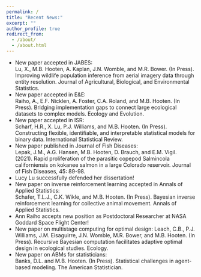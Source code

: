 ```yaml
---
permalink: /
title: "Recent News:"
excerpt: ""
author_profile: true
redirect_from: 
  - /about/
  - /about.html
---
```


* New paper accepted in JABES:  
Lu, X., M.B. Hooten, A. Kaplan, J.N. Womble, and M.R. Bower. (In Press). Improving wildlife population inference from aerial imagery data through entity resolution. Journal of Agricultural, Biological, and Environmental Statistics.
* New paper accepted in E&E:  
Raiho, A., E.F. Nicklen, A. Foster, C.A. Roland, and M.B. Hooten.  (In Press).  Bridging implementation gaps to connect large ecological datasets to complex models. Ecology and Evolution.
* New paper accepted in ISR:  
Scharf, H.R., X. Lu, P.J. Williams, and M.B. Hooten. (In Press). Constructing flexible, identifiable, and interpretable statistical models for binary data. International Statistical Review. 
* New paper published in Journal of Fish Diseases:  
Lepak, J.M., A.G. Hansen, M.B. Hooten, D. Brauch, and E.M. Vigil. (2021). Rapid proliferation of the parasitic copepod Salmincola californiensis on kokanee salmon in a large Colorado reservoir. Journal of Fish Diseases, 45: 89-98.  
* Lucy Lu successfully defended her dissertation!  
* New paper on inverse reinforcement learning accepted in Annals of Applied Statistics:  
Schafer, T.L.J., C.K. Wikle, and M.B. Hooten. (In Press). Bayesian inverse reinforcement learning for collective animal movement. Annals of Applied Statistics.
* Ann Raiho accepts new position as Postdoctoral Researcher at NASA Goddard Space Flight Center!  
* New paper on multistage computing for optimal design: 
Leach, C.B., P.J. Williams, J.M. Eisaguirre, J.N. Womble, M.R. Bower, and M.B. Hooten. (In Press). Recursive Bayesian computation facilitates adaptive optimal design in ecological studies. Ecology.
* New paper on ABMs for statisticians:  
Banks, D.L. and M.B. Hooten. (In Press). Statistical challenges in agent-based modeling. The American Statistician.

